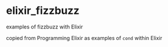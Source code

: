 # elixir_fizzbuzz
examples of fizzbuzz with Elixir

copied from Programming Elixir as examples of `cond` within Elixir
